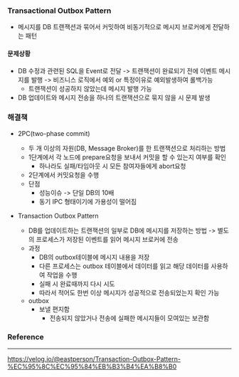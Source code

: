 ### Transactional Outbox Pattern
- 메시지를 DB 트랜잭션과 묶어서 커밋하여 비동기적으로 메시지 브로커에게 전달하는 패턴

#### 문제상황
- DB 수정과 관련된 SQL을 Event로 전달 -> 트랜잭션이 완료되기 전에 이벤트 메시지를 발행 -> 비즈니스 로직에서 예외 or 특정이유로 예외발생하여 롤백가능
  - 트랜잭션이 성공하지 않았는데 메시지 발행 가능
- DB 업데이트와 메시지 전송을 하나의 트랜잭션으로 묶지 않을 시 문제 발생

### 해결책
- 2PC(two-phase commit)
  - 두 개 이상의 자원(DB, Message Broker)를 한 트랜잭션으로 처리하는 방법
  - 1단계에서 각 노드에 prepare요청을 보내서 커밋을 할 수 있는지 여부를 확인
    - 하나라도 실패/타임아웃 시 모든 참여자들에게 abort요청
  - 2단계에서 커밋요청을 수행
  - 단점
    - 성능이슈 -> 단일 DB의 10배
    - 동기 IPC 형태이기에 가용성이 떨어짐

- Transaction Outbox Pattern
  - DB를 업데이트하는 트랜잭션의 일부로 DB에 메시지를 저장하는 방법 -> 별도의 프로세스가 저장된 이벤트를 읽어 메시지 브로커에 전송
  - 과정
    - DB의 outbox테이블에 메시지 내용을 저장
    - 다른 프로세스는 outbox 테이블에서 데이터를 읽고 해당 데이터를 사용하여 작업을 수행
    - 실패 시 완료때까지 다시 시도
    - 따라서 적어도 한번 이상 메시지가 성공적으로 전송되었는지 확인 가능
  - outbox
    - 보낼 편지함
      - 전송되지 않았거나 전송에 실패한 메시지들이 모여있는 보관함


### Reference
---
https://velog.io/@eastperson/Transaction-Outbox-Pattern-%EC%95%8C%EC%95%84%EB%B3%B4%EA%B8%B0